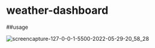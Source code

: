# weather-dashboard

##usage

![screencapture-127-0-0-1-5500-2022-05-29-20_58_28](https://user-images.githubusercontent.com/102371765/170899936-c9667696-6748-4e28-a8fa-6b6d2e5182b2.png)
